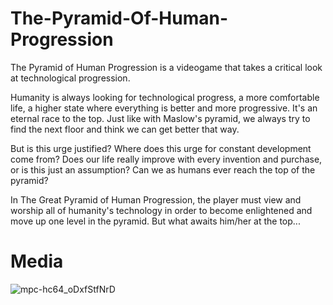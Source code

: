 # The-Pyramid-Of-Human-Progression
The Pyramid of Human Progression is a videogame that takes a critical look at technological progression.

Humanity is always looking for technological progress, a more comfortable life,
a higher state where everything is better and more progressive. It's an eternal race to the top. 
Just like with Maslow's pyramid, we always try to find the next floor and think we can get better that way.

But is this urge justified? Where does this urge for constant development come from? 
Does our life really improve with every invention and purchase, or is this just an assumption? 
Can we as humans ever reach the top of the pyramid?

In The Great Pyramid of Human Progression, the player must view and worship 
all of humanity's technology in order to become enlightened and move up one level in the pyramid. 
But what awaits him/her at the top... 

# Media

![mpc-hc64_oDxfStfNrD](https://user-images.githubusercontent.com/45577275/121318692-c57c1a00-c90b-11eb-82ce-f898e822d3c8.png)

